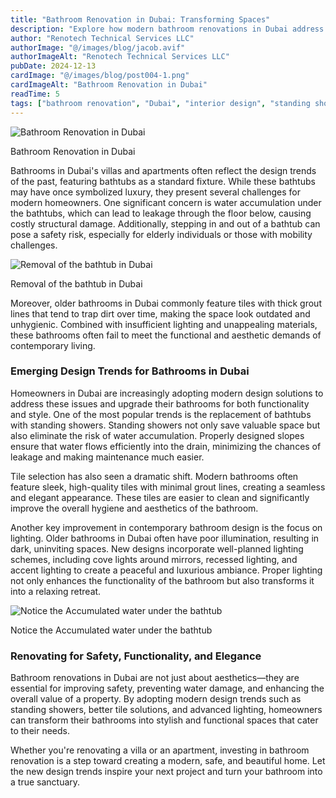 ```yaml
---
title: "Bathroom Renovation in Dubai: Transforming Spaces"
description: "Explore how modern bathroom renovations in Dubai address water leakage, outdated designs, and safety, with a focus on standing showers, tile upgrades, and improved lighting."
author: "Renotech Technical Services LLC"
authorImage: "@/images/blog/jacob.avif"
authorImageAlt: "Renotech Technical Services LLC"
pubDate: 2024-12-13
cardImage: "@/images/blog/post004-1.png"
cardImageAlt: "Bathroom Renovation in Dubai"
readTime: 5
tags: ["bathroom renovation", "Dubai", "interior design", "standing shower", "lighting"]
---
```



![Bathroom Renovation in Dubai](@/images/blog/post004-1.png "Bathroom Renovation in Dubai")

Bathroom Renovation in Dubai

Bathrooms in Dubai's villas and apartments often reflect the design trends of the past, featuring bathtubs as a standard fixture. While these bathtubs may have once symbolized luxury, they present several challenges for modern homeowners. One significant concern is water accumulation under the bathtubs, which can lead to leakage through the floor below, causing costly structural damage. Additionally, stepping in and out of a bathtub can pose a safety risk, especially for elderly individuals or those with mobility challenges.

  

![Removal of the bathtub in Dubai](@/images/blog/post004-2.png "Removal of the bathtub in Dubai")

Removal of the bathtub in Dubai

Moreover, older bathrooms in Dubai commonly feature tiles with thick grout lines that tend to trap dirt over time, making the space look outdated and unhygienic. Combined with insufficient lighting and unappealing materials, these bathrooms often fail to meet the functional and aesthetic demands of contemporary living.

### Emerging Design Trends for Bathrooms in Dubai

Homeowners in Dubai are increasingly adopting modern design solutions to address these issues and upgrade their bathrooms for both functionality and style. One of the most popular trends is the replacement of bathtubs with standing showers. Standing showers not only save valuable space but also eliminate the risk of water accumulation. Properly designed slopes ensure that water flows efficiently into the drain, minimizing the chances of leakage and making maintenance much easier.

Tile selection has also seen a dramatic shift. Modern bathrooms often feature sleek, high-quality tiles with minimal grout lines, creating a seamless and elegant appearance. These tiles are easier to clean and significantly improve the overall hygiene and aesthetics of the bathroom.

Another key improvement in contemporary bathroom design is the focus on lighting. Older bathrooms in Dubai often have poor illumination, resulting in dark, uninviting spaces. New designs incorporate well-planned lighting schemes, including cove lights around mirrors, recessed lighting, and accent lighting to create a peaceful and luxurious ambiance. Proper lighting not only enhances the functionality of the bathroom but also transforms it into a relaxing retreat.

  

![Notice the Accumulated water under the bathtub](@/images/blog/post004-3.png "Notice the Accumulated water under the bathtub")

Notice the Accumulated water under the bathtub

### Renovating for Safety, Functionality, and Elegance

Bathroom renovations in Dubai are not just about aesthetics—they are essential for improving safety, preventing water damage, and enhancing the overall value of a property. By adopting modern design trends such as standing showers, better tile solutions, and advanced lighting, homeowners can transform their bathrooms into stylish and functional spaces that cater to their needs.

Whether you're renovating a villa or an apartment, investing in bathroom renovation is a step toward creating a modern, safe, and beautiful home. Let the new design trends inspire your next project and turn your bathroom into a true sanctuary.
